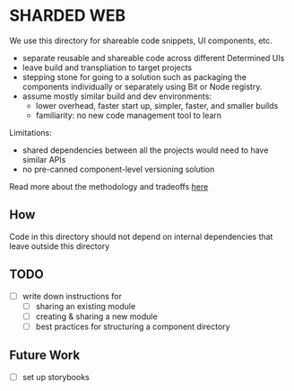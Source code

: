 # SHARDED WEB

We use this directory for shareable code snippets, UI components, etc.

- separate reusable and shareable code across different Determined UIs
- leave build and transpliation to target projects
- stepping stone for going to a solution such as packaging the components individually
or separately using Bit or Node registry.
- assume mostly similar build and dev environments:
  - lower overhead, faster start up, simpler, faster, and smaller builds
  - familiarity: no new code management tool to learn

Limitations:
- shared dependencies between all the projects would need to have similar APIs
- no pre-canned component-level versioning solution

Read more about the methodology and tradeoffs [here](https://hpe-my.sharepoint.com/:w:/p/hamid_zare/EZh809x5395CrmypPcu8yiUBO4_Pk1cK_MdRnP3bywOLrQ?e=VdccG4)

## How

Code in this directory should not depend on internal dependencies that leave outside this directory

## TODO

- [ ] write down instructions for
  - [ ] sharing an existing module
  - [ ] creating & sharing a new module
  - [ ] best practices for structuring a component directory

## Future Work

- [ ] set up storybooks
